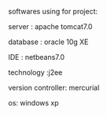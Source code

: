 softwares using for project:

server : apache tomcat7.0

database : oracle 10g XE

IDE : netbeans7.0

technology :j2ee

version controller: mercurial

os: windows xp